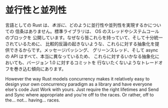 <!--
# Concurrency and Parallelism
-->

# 並行性と並列性

<!--
Rust as a language doesn't *really* have an opinion on how to do concurrency or
parallelism. The standard library exposes OS threads and blocking sys-calls
because everyone has those, and they're uniform enough that you can provide
an abstraction over them in a relatively uncontroversial way. Message passing,
green threads, and async APIs are all diverse enough that any abstraction over
them tends to involve trade-offs that we weren't willing to commit to for 1.0.
-->

言語としての Rust は、*本当に*、どのように並行性や並列性を実現するかについての
信条はありません。標準ライブラリは、 OS のスレッドやシステムコールのブロックを
公開しています。なぜなら皆これらを持っていて、そして十分統一されているために、
比較的反論の起きないような、これらに対する抽象化を提供できるからです。メッセージパッシング、
グリーンスレッド、そして async の API はすべて、本当に異なっているため、
これらに対するいかなる抽象化においても、バージョン 1.0 に対するコミットを
行ないたくないようなトレードオフを巻き込む傾向にあります。

However the way Rust models concurrency makes it relatively easy to design your own
concurrency paradigm as a library and have everyone else's code Just Work
with yours. Just require the right lifetimes and Send and Sync where appropriate
and you're off to the races. Or rather, off to the... not... having... races.
